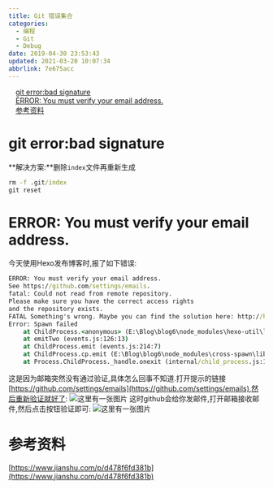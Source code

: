```yaml
---
title: Git 错误集合
categories: 
  - 编程
  - Git
  - Debug
date: 2019-04-30 23:53:43
updated: 2021-03-20 10:07:34
abbrlink: 7e675acc
---
```

<div id='my_toc'><a href="/blog/7e675acc/#git-error-bad-signature" class="header_1">git error:bad signature</a>&nbsp;<br><a href="/blog/7e675acc/#ERROR-You-must-verify-your-email-address" class="header_1">ERROR: You must verify your email address.</a>&nbsp;<br><a href="/blog/7e675acc/#参考资料" class="header_1">参考资料</a>&nbsp;<br></div>
<style>.header_1{margin-left: 1em;}.header_2{margin-left: 2em;}.header_3{margin-left: 3em;}.header_4{margin-left: 4em;}.header_5{margin-left: 5em;}.header_6{margin-left: 6em;}</style>
<!--more-->
<script>if (navigator.platform.search('arm')==-1){document.getElementById('my_toc').style.display = 'none';}var e,p = document.getElementsByTagName('p');while (p.length>0) {e = p[0];e.parentElement.removeChild(e);}</script>

<!--end-->
# git error:bad signature
**解决方案:**删除`index`文件再重新生成
```cmd
rm -f .git/index
git reset
```
# ERROR: You must verify your email address.
今天使用Hexo发布博客时,报了如下错误:
```cmd
ERROR: You must verify your email address.
See https://github.com/settings/emails.
fatal: Could not read from remote repository.
Please make sure you have the correct access rights
and the repository exists.
FATAL Something's wrong. Maybe you can find the solution here: http://hexo.io/docs/troubleshooting.html
Error: Spawn failed
    at ChildProcess.<anonymous> (E:\Blog\blog6\node_modules\hexo-util\lib\spawn.js:52:19)
    at emitTwo (events.js:126:13)
    at ChildProcess.emit (events.js:214:7)
    at ChildProcess.cp.emit (E:\Blog\blog6\node_modules\cross-spawn\lib\enoent.js:40:29)
    at Process.ChildProcess._handle.onexit (internal/child_process.js:198:12)

```
这是因为邮箱突然没有通过验证,具体怎么回事不知道.打开提示的链接[https://github.com/settings/emails](https://github.com/settings/emails),然后重新验证就好了:
![这里有一张图片](https://image-1257720033.cos.ap-shanghai.myqcloud.com/blog/git/Error/Email/1.png)
这时github会给你发邮件,打开邮箱接收邮件,然后点击按钮验证即可:
![这里有一张图片](https://image-1257720033.cos.ap-shanghai.myqcloud.com/blog/git/Error/Email/2.png)

# 参考资料
[https://www.jianshu.com/p/d478f6fd381b](https://www.jianshu.com/p/d478f6fd381b)
